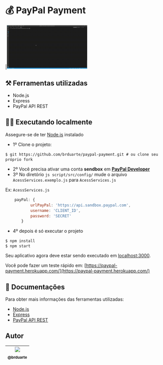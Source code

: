 # 💰 PayPal Payment

|<img width="50%" src="https://github.com/brduarte/Distancias-Maps/blob/master/img.gif">

## ⚒️ Ferramentas utilizadas 
  
  - Node.js
  - Express
  - PayPal API REST

## 👨‍💻 Executando localmente 

Assegure-se de ter [Node.js](http://nodejs.org/) instalado

- 1º Clone o projeto:

```shell script
$ git https://github.com/brduarte/paypal-payment.git # ou clone seu próprio fork
```

- 2º Você precisa ativar uma conta **sendbox** em [**PayPal Developer**](https://developer.paypal.com/)
- 3º No diretório ```js script/src/config/```  mude o arquivo ```AcessServices.exemplo.js``` para ```AcessServices.js```

Ex: ```AcessServices.js```
```js script
    payPal: {
           urlPayPal: 'https://api.sandbox.paypal.com',
           username: 'CLIENT_ID',
           password: 'SECRET'
       }
```

- 4º depois é só executar o projeto

```shell script
$ npm install
$ npm start
```

Seu aplicativo agora deve estar sendo executado em [localhost:3000](http://localhost:3000/).

Você pode fazer um teste rápido em: [https://paypal-payment.herokuapp.com/](https://paypal-payment.herokuapp.com/)

## 📝 Documentações 

Para obter mais informações das ferramentas utilizadas:

- [Node.js](https://nodejs.org/en/docs/)
- [Express](https://expressjs.com/pt-br/)
- [PayPal API REST](https://developer.paypal.com/docs/api/overview/)

## Autor

| [<img width="125px" src="https://avatars2.githubusercontent.com/u/29002558?v=4"><br><sub>@brduarte</sub>](https://github.com/brduarte)|
| :---: |
